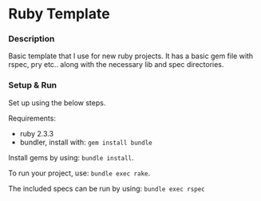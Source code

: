 # Ruby Template

### Description

Basic template that I use for new ruby projects. It has a basic gem file with rspec, pry etc.. along with the necessary lib and spec directories. 

### Setup & Run

Set up using the below steps.

Requirements:
 - ruby 2.3.3
 - bundler, install with: `gem install bundle`

Install gems by using: `bundle install`.

To run your project, use: `bundle exec rake`.

The included specs can be run by using: `bundle exec rspec`
